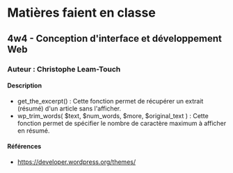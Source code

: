 # Matières faient en classe
## 4w4 - Conception d'interface et développement Web
### Auteur : Christophe Leam-Touch
#### Description
- get_the_excerpt() : Cette fonction permet de récupérer un extrait (résumé) d'un article sans l'afficher.
- wp_trim_words( $text, $num_words, $more, $original_text ) : Cette fonction permet de spécifier le nombre de caractère maximum à afficher en résumé.

#### Références
- https://developer.wordpress.org/themes/